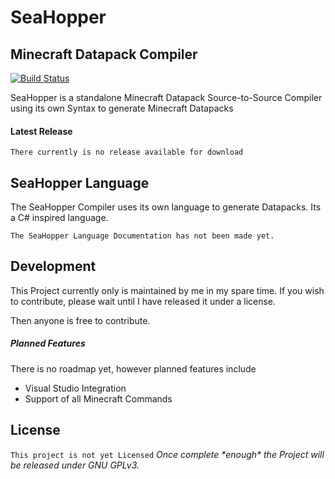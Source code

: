 # SeaHopper
## Minecraft Datapack Compiler

[![Build Status](https://travis-ci.org/joemccann/dillinger.svg?branch=master)](https://travis-ci.org/joemccann/dillinger)

SeaHopper is a standalone Minecraft Datapack Source-to-Source Compiler using its own Syntax to generate Minecraft Datapacks

#### Latest Release
`There currently is no release available for download`


## SeaHopper Language

The SeaHopper Compiler uses its own language to generate Datapacks. 
Its a C# inspired language.

`The SeaHopper Language Documentation has not been made yet.`

## Development
This Project currently only is maintained by me in my spare time.
If you wish to contribute, please wait until I have released it under a license.

Then anyone is free to contribute.

##### Planned Features

There is no roadmap yet, however planned features include
 - Visual Studio Integration
 - Support of all Minecraft Commands

## License

`This project is not yet Licensed`
*Once complete \*enough\* the Project will be released under GNU GPLv3.*
